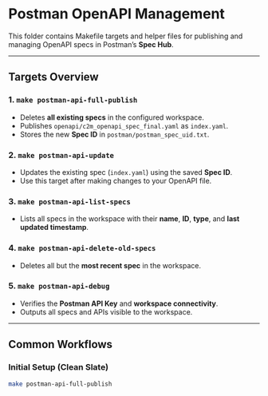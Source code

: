 # Postman OpenAPI Management

This folder contains Makefile targets and helper files for publishing and managing OpenAPI specs in Postman’s **Spec Hub**.

---

## **Targets Overview**

### **1. `make postman-api-full-publish`**
- Deletes **all existing specs** in the configured workspace.
- Publishes `openapi/c2m_openapi_spec_final.yaml` as `index.yaml`.
- Stores the new **Spec ID** in `postman/postman_spec_uid.txt`.

### **2. `make postman-api-update`**
- Updates the existing spec (`index.yaml`) using the saved **Spec ID**.
- Use this target after making changes to your OpenAPI file.

### **3. `make postman-api-list-specs`**
- Lists all specs in the workspace with their **name**, **ID**, **type**, and **last updated timestamp**.

### **4. `make postman-api-delete-old-specs`**
- Deletes all but the **most recent spec** in the workspace.

### **5. `make postman-api-debug`**
- Verifies the **Postman API Key** and **workspace connectivity**.
- Outputs all specs and APIs visible to the workspace.

---

## **Common Workflows**

### **Initial Setup (Clean Slate)**
```bash
make postman-api-full-publish
